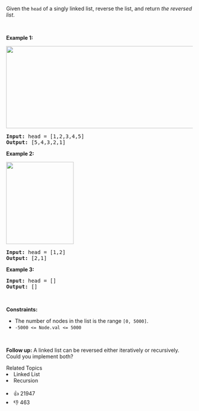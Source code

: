 <p>Given the <code>head</code> of a singly linked list, reverse the list, and return <em>the reversed list</em>.</p>

<p>&nbsp;</p> 
<p><strong class="example">Example 1:</strong></p> 
<img alt="" src="https://assets.leetcode.com/uploads/2021/02/19/rev1ex1.jpg" style="width: 542px; height: 222px;" /> 
<pre>
<strong>Input:</strong> head = [1,2,3,4,5]
<strong>Output:</strong> [5,4,3,2,1]
</pre>

<p><strong class="example">Example 2:</strong></p> 
<img alt="" src="https://assets.leetcode.com/uploads/2021/02/19/rev1ex2.jpg" style="width: 182px; height: 222px;" /> 
<pre>
<strong>Input:</strong> head = [1,2]
<strong>Output:</strong> [2,1]
</pre>

<p><strong class="example">Example 3:</strong></p>

<pre>
<strong>Input:</strong> head = []
<strong>Output:</strong> []
</pre>

<p>&nbsp;</p> 
<p><strong>Constraints:</strong></p>

<ul> 
 <li>The number of nodes in the list is the range <code>[0, 5000]</code>.</li> 
 <li><code>-5000 &lt;= Node.val &lt;= 5000</code></li> 
</ul>

<p>&nbsp;</p> 
<p><strong>Follow up:</strong> A linked list can be reversed either iteratively or recursively. Could you implement both?</p>

<div><div>Related Topics</div><div><li>Linked List</li><li>Recursion</li></div></div><br><div><li>👍 21947</li><li>👎 463</li></div>